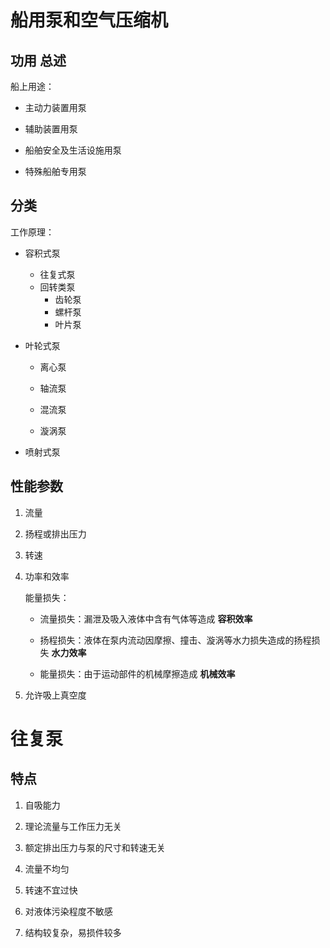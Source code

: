 # 船用泵和空气压缩机

## 功用 总述

船上用途：

+ 主动力装置用泵

+ 辅助装置用泵

+ 船舶安全及生活设施用泵

+ 特殊船舶专用泵

## 分类

工作原理：

+ 容积式泵

  + 往复式泵
  + 回转类泵
    + 齿轮泵
    + 螺杆泵
    + 叶片泵

+ 叶轮式泵

  + 离心泵

  + 轴流泵

  + 混流泵

  + 漩涡泵

+ 喷射式泵

## 性能参数

1. 流量

2. 扬程或排出压力

3. 转速

4. 功率和效率

   能量损失：

   + 流量损失：漏泄及吸入液体中含有气体等造成    **容积效率**

   + 扬程损失：液体在泵内流动因摩擦、撞击、漩涡等水力损失造成的扬程损失    **水力效率**

   + 能量损失：由于运动部件的机械摩擦造成    **机械效率**

5. 允许吸上真空度

# 往复泵

## 特点

1. 自吸能力

2. 理论流量与工作压力无关

3. 额定排出压力与泵的尺寸和转速无关

4. 流量不均匀

5. 转速不宜过快

6. 对液体污染程度不敏感

7. 结构较复杂，易损件较多



  
